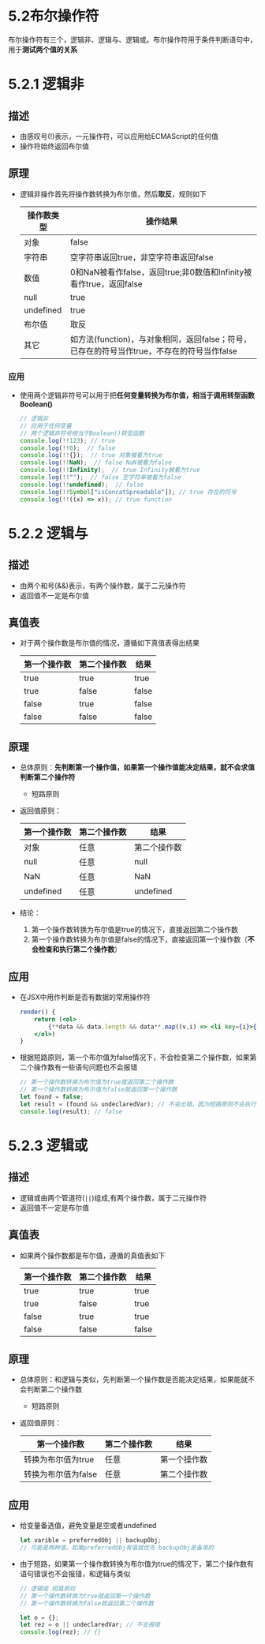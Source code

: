# 5.2布尔操作符

布尔操作符有三个，逻辑非、逻辑与、逻辑或。布尔操作符用于条件判断语句中，用于**测试两个值的关系**

# 5.2.1 逻辑非

## 描述

- 由感叹号(!)表示，一元操作符，可以应用给ECMAScript的任何值
- 操作符始终返回布尔值

## 原理

- 逻辑非操作首先将操作数转换为布尔值，然后**取反**，规则如下
    
    
    | 操作数类型 | 操作结果 |
    | --- | --- |
    | 对象 | false |
    | 字符串 | 空字符串返回true，非空字符串返回false |
    | 数值 | 0和NaN被看作false，返回true;非0数值和Infinity被看作true，返回false |
    | null | true |
    | undefined | true |
    | 布尔值 | 取反 |
    | 其它 | 如方法(function)，与对象相同，返回false；符号，已存在的符号当作true，不存在的符号当作false |

### 应用

- 使用两个逻辑非符号可以用于把**任何变量转换为布尔值，**相当于调用**转型函数Boolean()**
    
    ```jsx
    // 逻辑非
    // 应用于任何变量
    // 两个逻辑非符号相当于Boolean()转型函数
    console.log(!!123); // true
    console.log(!!0);  // false
    console.log(!!{});  // true 对象被看为true
    console.log(!!NaN);  // false NaN被看为false
    console.log(!!Infinity);  // true Infinity被看为true
    console.log(!!"");  // false 空字符串被看为false
    console.log(!!undefined);  // false
    console.log(!!Symbol["isConcatSpreadable"]); // true 存在的符号
    console.log(!!((x) => x)); // true function
    ```
    

# 5.2.2 逻辑与

## 描述

- 由两个和号(&&)表示，有两个操作数，属于二元操作符
- 返回值不一定是布尔值

## 真值表

- 对于两个操作数是布尔值的情况，遵循如下真值表得出结果
    
    
    | 第一个操作数 | 第二个操作数 | 结果 |
    | --- | --- | --- |
    | true | true | true |
    | true | false | false |
    | false | true | false |
    | false | false | false |

## 原理

- 总体原则：**先判断第一个操作值，如果第一个操作值能决定结果，就不会求值判断第二个操作符**
    - 短路原则
- 返回值原则：
    
    
    | 第一个操作数 | 第二个操作数 | 结果 |
    | --- | --- | --- |
    | 对象 | 任意 | 第二个操作数 |
    | null | 任意 | null |
    | NaN | 任意 | NaN |
    | undefined | 任意 | undefined |
- 结论：
    1. 第一个操作数转换为布尔值是true的情况下，直接返回第二个操作数
    2. 第一个操作数转换为布尔值是false的情况下，直接返回第一个操作数（**不会检查和执行第二个操作数**）

## 应用

- 在JSX中用作判断是否有数据的常用操作符
    
    ```jsx
    render() {
    	return (<ol>
    		{**data && data.length && data**.map((v,i) => <li key={i}>{v}</li>)}	
    	</ol>)
    }
    ```
    
- 根据短路原则，第一个布尔值为false情况下，不会检查第二个操作数，如果第二个操作数有一些语句问题也不会报错
    
    ```jsx
    // 第一个操作数转换为布尔值为true就返回第二个操作数
    // 第一个操作数转换为布尔值为false就返回第一个操作数
    let found = false;
    let result = (found && undeclaredVar); // 不会出错，因为短路原则不会执行第二个操作数
    console.log(result); // false
    ```
    

# 5.2.3 逻辑或

## 描述

- 逻辑或由两个管道符(`||`)组成,有两个操作数，属于二元操作符
- 返回值不一定是布尔值

## 真值表

- 如果两个操作数都是布尔值，遵循的真值表如下
    
    
    | 第一个操作数 | 第二个操作数 | 结果 |
    | --- | --- | --- |
    | true | true | true |
    | true | false | true |
    | false | true | true |
    | false | false | false |

## 原理

- 总体原则：和逻辑与类似，先判断第一个操作数是否能决定结果，如果能就不会判断第二个操作数
    - 短路原则
- 返回值原则：
    
    
    | 第一个操作数 | 第二个操作数 | 结果 |
    | --- | --- | --- |
    | 转换为布尔值为true | 任意 | 第一个操作数 |
    | 转换为布尔值为false | 任意 | 第二个操作数 |

## 应用

- 给变量备选值，避免变量是空或者undefined
    
    ```jsx
    let varible = preferredObj || backupObj;
    // 可能是两种值，如果preferredObj有值就优先 backupObj是备用的
    ```
    
- 由于短路，如果第一个操作数转换为布尔值为true的情况下，第二个操作数有语句错误也不会报错，和逻辑与类似
    
    ```jsx
    // 逻辑或 短路原则
    // 第一个操作数转换为true就返回第一个操作数
    // 第一个操作数转换为false就返回第二个操作数
    
    let o = {};
    let rez = o || undeclaredVar; // 不会报错
    console.log(rez); // {}
    ```